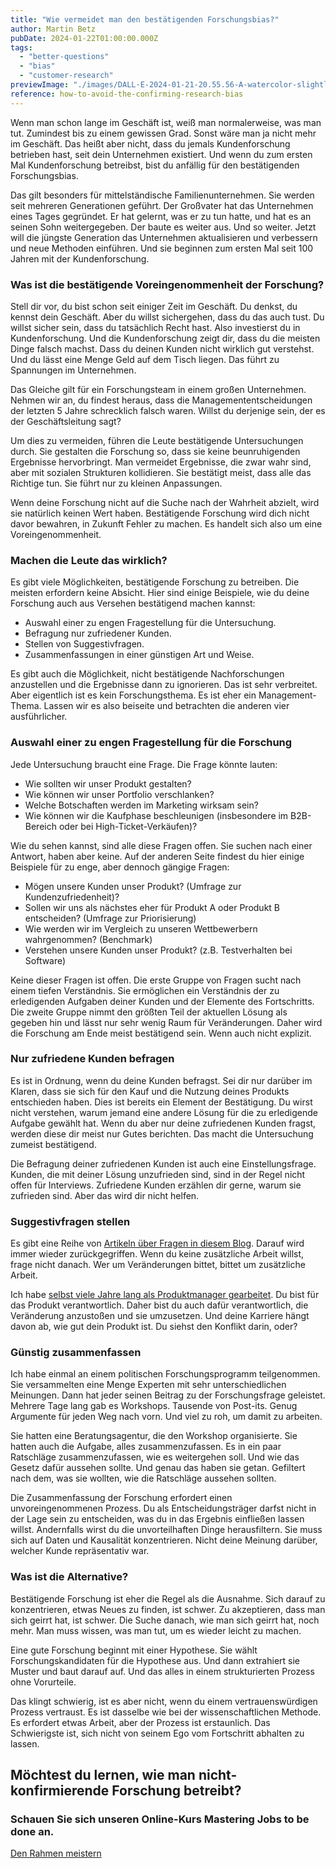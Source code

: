 ```yaml
---
title: "Wie vermeidet man den bestätigenden Forschungsbias?"
author: Martin Betz
pubDate: 2024-01-22T01:00:00.000Z
tags:
  - "better-questions"
  - "bias"
  - "customer-research"
previewImage: "./images/DALL·E-2024-01-21-20.55.56-A-watercolor-slightly-geometric-styled-painting-depicting-a-customer-research-scenario.-The-scene-includes-a-customer-with-their-mouth-duct-taped-and.png"
reference: how-to-avoid-the-confirming-research-bias
---
```


Wenn man schon lange im Geschäft ist, weiß man normalerweise, was man tut. Zumindest bis zu einem gewissen Grad. Sonst wäre man ja nicht mehr im Geschäft. Das heißt aber nicht, dass du jemals Kundenforschung betrieben hast, seit dein Unternehmen existiert. Und wenn du zum ersten Mal Kundenforschung betreibst, bist du anfällig für den bestätigenden Forschungsbias.

Das gilt besonders für mittelständische Familienunternehmen. Sie werden seit mehreren Generationen geführt. Der Großvater hat das Unternehmen eines Tages gegründet. Er hat gelernt, was er zu tun hatte, und hat es an seinen Sohn weitergegeben. Der baute es weiter aus. Und so weiter. Jetzt will die jüngste Generation das Unternehmen aktualisieren und verbessern und neue Methoden einführen. Und sie beginnen zum ersten Mal seit 100 Jahren mit der Kundenforschung.

### Was ist die bestätigende Voreingenommenheit der Forschung?

Stell dir vor, du bist schon seit einiger Zeit im Geschäft. Du denkst, du kennst dein Geschäft. Aber du willst sichergehen, dass du das auch tust. Du willst sicher sein, dass du tatsächlich Recht hast. Also investierst du in Kundenforschung. Und die Kundenforschung zeigt dir, dass du die meisten Dinge falsch machst. Dass du deinen Kunden nicht wirklich gut verstehst. Und du lässt eine Menge Geld auf dem Tisch liegen. Das führt zu Spannungen im Unternehmen.

Das Gleiche gilt für ein Forschungsteam in einem großen Unternehmen. Nehmen wir an, du findest heraus, dass die Managemententscheidungen der letzten 5 Jahre schrecklich falsch waren. Willst du derjenige sein, der es der Geschäftsleitung sagt?

Um dies zu vermeiden, führen die Leute bestätigende Untersuchungen durch. Sie gestalten die Forschung so, dass sie keine beunruhigenden Ergebnisse hervorbringt. Man vermeidet Ergebnisse, die zwar wahr sind, aber mit sozialen Strukturen kollidieren. Sie bestätigt meist, dass alle das Richtige tun. Sie führt nur zu kleinen Anpassungen.

Wenn deine Forschung nicht auf die Suche nach der Wahrheit abzielt, wird sie natürlich keinen Wert haben. Bestätigende Forschung wird dich nicht davor bewahren, in Zukunft Fehler zu machen. Es handelt sich also um eine Voreingenommenheit.

### Machen die Leute das wirklich?

Es gibt viele Möglichkeiten, bestätigende Forschung zu betreiben. Die meisten erfordern keine Absicht. Hier sind einige Beispiele, wie du deine Forschung auch aus Versehen bestätigend machen kannst:

- Auswahl einer zu engen Fragestellung für die Untersuchung.
- Befragung nur zufriedener Kunden.
- Stellen von Suggestivfragen.
- Zusammenfassungen in einer günstigen Art und Weise.

Es gibt auch die Möglichkeit, nicht bestätigende Nachforschungen anzustellen und die Ergebnisse dann zu ignorieren. Das ist sehr verbreitet. Aber eigentlich ist es kein Forschungsthema. Es ist eher ein Management-Thema. Lassen wir es also beiseite und betrachten die anderen vier ausführlicher.

### Auswahl einer zu engen Fragestellung für die Forschung

Jede Untersuchung braucht eine Frage. Die Frage könnte lauten:

- Wie sollten wir unser Produkt gestalten?
- Wie können wir unser Portfolio verschlanken?
- Welche Botschaften werden im Marketing wirksam sein?
- Wie können wir die Kaufphase beschleunigen (insbesondere im B2B-Bereich oder bei High-Ticket-Verkäufen)?

Wie du sehen kannst, sind alle diese Fragen offen. Sie suchen nach einer Antwort, haben aber keine. Auf der anderen Seite findest du hier einige Beispiele für zu enge, aber dennoch gängige Fragen:

- Mögen unsere Kunden unser Produkt? (Umfrage zur Kundenzufriedenheit)?
- Sollen wir uns als nächstes eher für Produkt A oder Produkt B entscheiden? (Umfrage zur Priorisierung)
- Wie werden wir im Vergleich zu unseren Wettbewerbern wahrgenommen? (Benchmark)
- Verstehen unsere Kunden unser Produkt? (z.B. Testverhalten bei Software)

Keine dieser Fragen ist offen. Die erste Gruppe von Fragen sucht nach einem tiefen Verständnis. Sie ermöglichen ein Verständnis der zu erledigenden Aufgaben deiner Kunden und der Elemente des Fortschritts. Die zweite Gruppe nimmt den größten Teil der aktuellen Lösung als gegeben hin und lässt nur sehr wenig Raum für Veränderungen. Daher wird die Forschung am Ende meist bestätigend sein. Wenn auch nicht explizit.

### Nur zufriedene Kunden befragen

Es ist in Ordnung, wenn du deine Kunden befragst. Sei dir nur darüber im Klaren, dass sie sich für den Kauf und die Nutzung deines Produkts entschieden haben. Dies ist bereits ein Element der Bestätigung. Du wirst nicht verstehen, warum jemand eine andere Lösung für die zu erledigende Aufgabe gewählt hat. Wenn du aber nur deine zufriedenen Kunden fragst, werden diese dir meist nur Gutes berichten. Das macht die Untersuchung zumeist bestätigend.

Die Befragung deiner zufriedenen Kunden ist auch eine Einstellungsfrage. Kunden, die mit deiner Lösung unzufrieden sind, sind in der Regel nicht offen für Interviews. Zufriedene Kunden erzählen dir gerne, warum sie zufrieden sind. Aber das wird dir nicht helfen.

### Suggestivfragen stellen

Es gibt eine Reihe von [Artikeln über Fragen in diesem Blog](/thema/better-questions/). Darauf wird immer wieder zurückgegriffen. Wenn du keine zusätzliche Arbeit willst, frage nicht danach. Wer um Veränderungen bittet, bittet um zusätzliche Arbeit.

Ich habe [selbst viele Jahre lang als Produktmanager gearbeitet](https://www.linkedin.com/in/martin-betz/). Du bist für das Produkt verantwortlich. Daher bist du auch dafür verantwortlich, die Veränderung anzustoßen und sie umzusetzen. Und deine Karriere hängt davon ab, wie gut dein Produkt ist. Du siehst den Konflikt darin, oder?

### Günstig zusammenfassen

Ich habe einmal an einem politischen Forschungsprogramm teilgenommen. Sie versammelten eine Menge Experten mit sehr unterschiedlichen Meinungen. Dann hat jeder seinen Beitrag zu der Forschungsfrage geleistet. Mehrere Tage lang gab es Workshops. Tausende von Post-its. Genug Argumente für jeden Weg nach vorn. Und viel zu roh, um damit zu arbeiten.

Sie hatten eine Beratungsagentur, die den Workshop organisierte. Sie hatten auch die Aufgabe, alles zusammenzufassen. Es in ein paar Ratschläge zusammenzufassen, wie es weitergehen soll. Und wie das Gesetz dafür aussehen sollte. Und genau das haben sie getan. Gefiltert nach dem, was sie wollten, wie die Ratschläge aussehen sollten.

Die Zusammenfassung der Forschung erfordert einen unvoreingenommenen Prozess. Du als Entscheidungsträger darfst nicht in der Lage sein zu entscheiden, was du in das Ergebnis einfließen lassen willst. Andernfalls wirst du die unvorteilhaften Dinge herausfiltern. Sie muss sich auf Daten und Kausalität konzentrieren. Nicht deine Meinung darüber, welcher Kunde repräsentativ war.

### Was ist die Alternative?

Bestätigende Forschung ist eher die Regel als die Ausnahme. Sich darauf zu konzentrieren, etwas Neues zu finden, ist schwer. Zu akzeptieren, dass man sich geirrt hat, ist schwer. Die Suche danach, wie man sich geirrt hat, noch mehr. Man muss wissen, was man tut, um es wieder leicht zu machen.

Eine gute Forschung beginnt mit einer Hypothese. Sie wählt Forschungskandidaten für die Hypothese aus. Und dann extrahiert sie Muster und baut darauf auf. Und das alles in einem strukturierten Prozess ohne Vorurteile.

Das klingt schwierig, ist es aber nicht, wenn du einem vertrauenswürdigen Prozess vertraust. Es ist dasselbe wie bei der wissenschaftlichen Methode. Es erfordert etwas Arbeit, aber der Prozess ist erstaunlich. Das Schwierigste ist, sich nicht von seinem Ego vom Fortschritt abhalten zu lassen.

## Möchtest du lernen, wie man nicht-konfirmierende Forschung betreibt?

### Schauen Sie sich unseren Online-Kurs Mastering Jobs to be done an.

[Den Rahmen meistern](/leistungen/mastering-jobs-to-be-done-online-workshop/)
